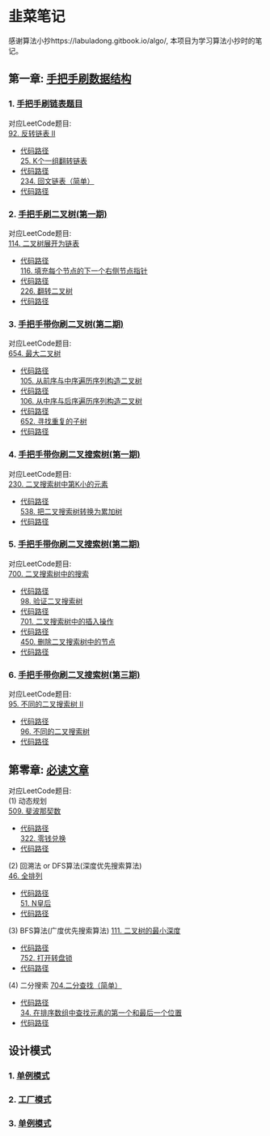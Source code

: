 # 韭菜笔记
感谢算法小抄https://labuladong.gitbook.io/algo/, 本项目为学习算法小抄时的笔记。
## 第一章: [手把手刷数据结构](https://labuladong.gitbook.io/algo/mu-lu-ye-1)<br>
### 1. [手把手刷链表题目](https://labuladong.gitbook.io/algo/mu-lu-ye-1/mu-lu-ye)
对应LeetCode题目:<br>
[92. 反转链表 II](https://leetcode-cn.com/problems/reverse-linked-list-ii/)<br>
- [代码路径](algorithm/list.go)<br>
[25. K个一组翻转链表](https://leetcode-cn.com/problems/reverse-nodes-in-k-group/)<br>
- [代码路径](algorithm/list.go)<br>
[234. 回文链表（简单）](https://leetcode-cn.com/problems/palindrome-linked-list/)<br>
- [代码路径](leetcode/list/lc234.go)<br>

### 2. [手把手刷二叉树(第一期)](https://labuladong.gitbook.io/algo/mu-lu-ye-1/mu-lu-ye-1)
对应LeetCode题目:<br>
[114. 二叉树展开为链表](https://leetcode-cn.com/problems/flatten-binary-tree-to-linked-list/)<br>
- [代码路径](leetcode/bintree/lc114.go)<br>
[116. 填充每个节点的下一个右侧节点指针](https://leetcode-cn.com/problems/populating-next-right-pointers-in-each-node/)<br>
- [代码路径](leetcode/bintree/lc116.go)<br>
[226. 翻转二叉树](https://leetcode-cn.com/problems/flatten-binary-tree-to-linked-list/)<br>
- [代码路径](leetcode/bintree/lc226.go)<br>

### 3. [手把手带你刷二叉树(第二期)](https://labuladong.gitbook.io/algo/mu-lu-ye-1/mu-lu-ye-1/er-cha-shu-xi-lie-2)
对应LeetCode题目:<br>
[654. 最大二叉树](https://leetcode-cn.com/problems/maximum-binary-tree/)<br>
- [代码路径](leetcode/bintree/lc654.go)<br>
[105. 从前序与中序遍历序列构造二叉树](https://leetcode-cn.com/problems/construct-binary-tree-from-preorder-and-inorder-traversal/)<br>
- [代码路径](leetcode/bintree/lc105.go)<br>
[106. 从中序与后序遍历序列构造二叉树](https://leetcode-cn.com/problems/construct-binary-tree-from-inorder-and-postorder-traversal/)<br>
- [代码路径](leetcode/bintree/lc106.go)<br>
[652. 寻找重复的子树](https://leetcode-cn.com/problems/find-duplicate-subtrees/)<br>
- [代码路径](leetcode/bintree/lc652.go)<br>

### 4. [手把手带你刷二叉搜索树(第一期)](https://labuladong.gitbook.io/algo/mu-lu-ye-1/mu-lu-ye-1/bst1)
对应LeetCode题目:<br>
[230. 二叉搜索树中第K小的元素](https://leetcode-cn.com/problems/kth-smallest-element-in-a-bst/)<br>
- [代码路径](leetcode/bst/lc230.go)<br>
[538. 把二叉搜索树转换为累加树](https://leetcode-cn.com/problems/convert-bst-to-greater-tree/)<br>
- [代码路径](leetcode/bst/lc538.go)<br>

### 5. [手把手带你刷二叉搜索树(第二期)](https://labuladong.gitbook.io/algo/mu-lu-ye-1/mu-lu-ye-1/er-cha-sou-suo-shu-cao-zuo-ji-jin)
对应LeetCode题目:<br>
[700. 二叉搜索树中的搜索](https://leetcode-cn.com/problems/search-in-a-binary-search-tree/)<br>
- [代码路径](leetcode/bst/lc700.go)<br>
[98. 验证二叉搜索树](https://leetcode-cn.com/problems/validate-binary-search-tree/)<br>
- [代码路径](leetcode/bst/lc98.go)<br>
[701. 二叉搜索树中的插入操作](https://leetcode-cn.com/problems/insert-into-a-binary-search-tree/)<br>
- [代码路径](leetcode/bst/lc701.go)<br>
[450. 删除二叉搜索树中的节点](https://leetcode-cn.com/problems/delete-node-in-a-bst/)<br>
- [代码路径](leetcode/bst/lc450.go)<br>

### 6. [手把手带你刷二叉搜索树(第三期)](https://labuladong.gitbook.io/algo/mu-lu-ye-1/mu-lu-ye-1/bst3)
对应LeetCode题目:<br>
[95. 不同的二叉搜索树 II](https://leetcode-cn.com/problems/unique-binary-search-trees-ii/)<br>
- [代码路径](leetcode/bst/lc95.go)<br>
[96. 不同的二叉搜索树](https://leetcode-cn.com/problems/unique-binary-search-trees/)<br>
- [代码路径](leetcode/bst/lc96.go)<br>

## 第零章: [必读文章](https://labuladong.gitbook.io/algo/mu-lu-ye)<br>
对应LeetCode题目:<br>
(1) 动态规划<br>
[509. 斐波那契数](https://leetcode-cn.com/problems/fibonacci-number/)<br>
- [代码路径](algorithm/fib.go)<br>
[322. 零钱兑换](https://leetcode-cn.com/problems/coin-change/)<br>
- [代码路径](algorithm/coin.go)<br>

(2) 回溯法 or DFS算法(深度优先搜索算法)<br>
[46. 全排列](https://leetcode-cn.com/problems/permutations/)<br>
- [代码路径](leetcode/backtrack/lc46.go)<br>
[51. N皇后](https://leetcode-cn.com/problems/n-queens/)<br>
- [代码路径](leetcode/backtrack/lc51.go)<br>

(3) BFS算法(广度优先搜索算法)
[111. 二叉树的最小深度](https://leetcode-cn.com/problems/minimum-depth-of-binary-tree/)<br>
- [代码路径](leetcode/bfs/lc111.go)<br>
[752. 打开转盘锁](https://leetcode-cn.com/problems/open-the-lock/)<br>
- [代码路径](leetcode/bfs/lc752.go)<br>

(4) 二分搜索
[704.二分查找（简单）](https://leetcode-cn.com/problems/binary-search/)
- [代码路径](leetcode/bs/bs.go)<br>
[34. 在排序数组中查找元素的第一个和最后一个位置](https://leetcode-cn.com/problems/find-first-and-last-position-of-element-in-sorted-array/)
- [代码路径](leetcode/bs/bs.go)<br>

## 设计模式
### 1. [单例模式](designmode/singleton/singleton.go)
### 2. [工厂模式](designmode/factory/factory.go)
### 3. [单例模式](designmode/builder/builderv1.go)